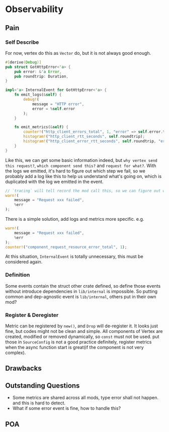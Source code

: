 # Observability

## Pain

### Self Describe
For now, vertex do this as `Vector` do, but it is not always good enough.
```rust
#[derive(Debug)]
pub struct GotHttpError<'a> {
    pub error: &'a Error,
    pub roundtrip: Duration,
}

impl<'a> InternalEvent for GotHttpError<'a> {
    fn emit_logs(&self) {
        debug!(
            message = "HTTP error",
            error = %self.error
        );
    }

    fn emit_metrics(&self) {
        counter!("http_client_errors_total", 1, "error" => self.error.to_string());
        histogram!("http_client_rtt_seconds", self.roundtrip);
        histogram!("http_client_error_rtt_seconds", self.roundtrip, "error" => self.error.to_string());
    }
}
```

Like this, we can get some basic information indeed, but `why vertex send this request?`, `which component send this?` and
`request for what?`. With the logs we emitted, it's hard to figure out which step we fail, so we probably add a log like this
to help us understand what's going on, which is duplicated with the log we emitted in the event.
```rust
// `tracing` will tell record the mod call this, so we can figure out which component trying to send request.  
warn!(
    message = "Request xxx failed",
    %err
);
```
There is a simple solution, add logs and metrics more specific. e.g.
```rust
warn!(
    message = "Request xxx failed",
    %err
);
counter!("component_request_resource_error_total", 1);
```
At this situation, `InternalEvent` is totally unnecessary, this must be considered again.


### Definition
Some events contain the struct other crate defined, so define those events without introduce 
dependencies in `lib/internal` is impossible. So putting common and dep-agnostic event is `lib/internal`,
others put in their own mod?

### Register & Deregister
Metric can be registered by `new()`, and `Drop` will de-register it. It looks just fine, but codes might
not be clean and simple. All components of Vertex are created, modified or removed dynamically, so `const`
must not be used. put those in `SourceConfig` is not a good practice definitely, register metrics when 
the async function start is great(if the component is not very complex).


## Drawbacks

## Outstanding Questions
- Some metrics are shared across all mods, type error shall not happen. and this is hard to detect.
- What if some error event is fine, how to handle this?

## POA

